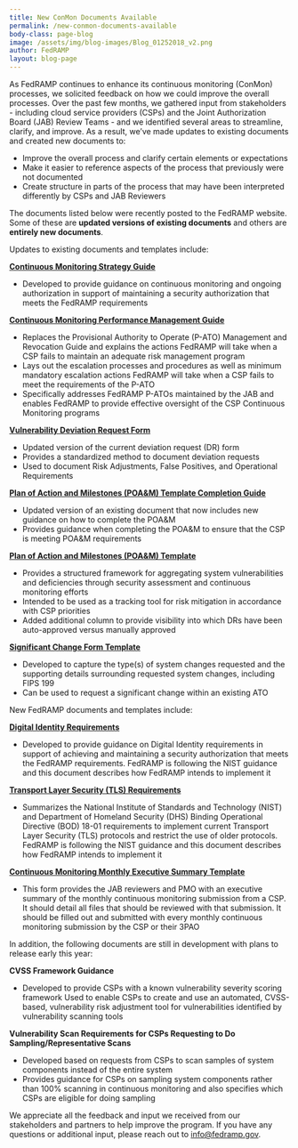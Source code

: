 ```yaml
---
title: New ConMon Documents Available 
permalink: /new-conmon-documents-available
body-class: page-blog
image: /assets/img/blog-images/Blog_01252018_v2.png
author: FedRAMP
layout: blog-page
---
```

As FedRAMP continues to enhance its continuous monitoring (ConMon) processes, we solicited feedback on how we could improve the overall processes. Over the past few months, we gathered input from stakeholders - including cloud service providers (CSPs) and the Joint Authorization Board (JAB) Review Teams - and we identified several areas to streamline, clarify, and improve. As a result, we’ve made updates to existing documents and created new documents to:

* Improve the overall process and clarify certain elements or expectations
* Make it easier to reference aspects of the process that previously were not documented
* Create structure in parts of the process that may have been interpreted differently by CSPs and JAB Reviewers

The documents listed below were recently posted to the FedRAMP website. Some of these are **updated versions of existing documents** and others are **entirely new documents**. 


Updates to existing documents and templates include:

**<a href="{{site.baseurl}}/assets/resources/documents/CSP_Continuous_Monitoring_Strategy_Guide.pdf">Continuous Monitoring Strategy Guide</a>**
* Developed to provide guidance on continuous monitoring and ongoing authorization in support of maintaining a security authorization that meets the FedRAMP requirements

**<a href="{{site.baseurl}}/assets/resources/documents/CSP_Continuous_Monitoring_Performance_Management_Guide.pdf">Continuous Monitoring Performance Management Guide</a>**
* Replaces the Provisional Authority to Operate (P-ATO) Management and Revocation Guide and explains the actions FedRAMP will take when a CSP fails to maintain an adequate risk management program
* Lays out the escalation processes and procedures as well as minimum mandatory escalation actions FedRAMP will take when a CSP fails to meet the requirements of the P-ATO
* Specifically addresses FedRAMP P-ATOs maintained by the JAB and enables FedRAMP to provide effective oversight of the CSP Continuous Monitoring programs

**<a href="{{site.baseurl}}/assets/resources/templates/FedRAMP-Vulnerability-Deviation-Request-Form.pdf">Vulnerability Deviation Request Form</a>**
* Updated version of the current deviation request (DR) form
* Provides a standardized method to document deviation requests
* Used to document Risk Adjustments, False Positives, and Operational Requirements

**<a href="{{site.baseurl}}/assets/resources/documents/CSP_POAM_Template_Completion_Guide.pdf">Plan of Action and Milestones (POA&M) Template Completion Guide</a>**
* Updated version of an existing document that now includes new guidance on how to complete the POA&M
* Provides guidance when completing the POA&M to ensure that the CSP is meeting POA&M requirements

**<a href="{{site.baseurl}}/assets/resources/templates/FedRAMP-POAM-Template.xlsm">Plan of Action and Milestones (POA&M) Template</a>**
* Provides a structured framework for aggregating system vulnerabilities and deficiencies through security assessment and continuous monitoring efforts
* Intended to be used as a tracking tool for risk mitigation in accordance with CSP priorities
* Added additional column to provide visibility into which DRs have been auto-approved versus manually approved

**<a href="{{site.baseurl}}/assets/resources/templates/FedRAMP-Significant-Change-Form-Template.doc">Significant Change Form Template</a>**
* Developed to capture the type(s) of system changes requested and the supporting details surrounding requested system changes, including FIPS 199
* Can be used to request a significant change within an existing ATO

New FedRAMP documents and templates include:

**<a href="{{site.baseurl}}/assets/resources/documents/CSP_Digital_Identity_Requirements.pdf">Digital Identity Requirements</a>**
* Developed to provide guidance on Digital Identity requirements in support of achieving and maintaining a security authorization that meets the FedRAMP requirements. FedRAMP is following the NIST guidance and this document describes how FedRAMP intends to implement it

**<a href="{{site.baseurl}}/assets/resources/documents/CSP_TLS_Requirements.pdf">Transport Layer Security (TLS) Requirements</a>**
* Summarizes the National Institute of Standards and Technology (NIST) and Department of Homeland Security (DHS) Binding Operational Directive (BOD) 18-01 requirements to implement current Transport Layer Security (TLS) protocols and restrict the use of older protocols. FedRAMP is following the NIST guidance and this document describes how FedRAMP intends to implement it

**<a href="{{site.baseurl}}/assets/resources/templates/FedRAMP-Continuous-Monitoring-Monthly-Executive-Summary-Template.xlsx">Continuous Monitoring Monthly Executive Summary Template</a>**
* This form provides the JAB reviewers and PMO with an executive summary of the monthly continuous monitoring submission from a CSP. It should detail all files that should be reviewed with that submission. It should be filled out and submitted with every monthly continuous monitoring submission by the CSP or their 3PAO

In addition, the following documents are still in development with plans to release early this year:

**CVSS Framework Guidance**
* Developed to provide CSPs with a known vulnerability severity scoring framework
Used to enable CSPs to create and use an automated, CVSS-based, vulnerability risk adjustment tool for vulnerabilities identified by vulnerability scanning tools

**Vulnerability Scan Requirements for CSPs Requesting to Do Sampling/Representative Scans**
* Developed based on requests from CSPs to scan samples of system components instead of the entire system
* Provides guidance for CSPs on sampling system components rather than 100% scanning in continuous monitoring and also specifies which CSPs are eligible for doing sampling

We appreciate all the feedback and input we received from our stakeholders and partners to help improve the program. If you have any questions or additional input, please reach out to info@fedramp.gov.
